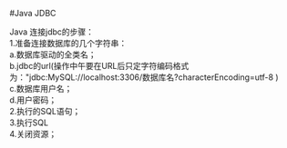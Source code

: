 #Java JDBC

Java 连接jdbc的步骤：<br>
	1.准备连接数据库的几个字符串：<br>
		a.数据库驱动的全类名；<br>
		b.jdbc的url(操作中午要在URL后只定字符编码格式为："jdbc:MySQL://localhost:3306/数据库名?characterEncoding=utf-8
)<br>
       c.数据库用户名；<br>
       d.用户密码；<br>
    2.执行的SQL语句；<br>
    3.执行SQL<br>
    4.关闭资源；

	